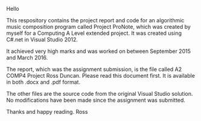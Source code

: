 Hello

This respository contains the project report and code for an algorithmic music composition program called Project ProNote, which was created by myself for a Computing A Level extended project.
It was created using C#.net in Visual Studio 2012.

It achieved very high marks and was worked on between September 2015 and March 2016.

The report, which was the assignment submission, is the file called A2 COMP4 Project Ross Duncan. Please read this document first. It is available in both .docx and .pdf format.

The other files are the source code from the original Visual Studio solution. No modifications have been made since the assignment was submitted.

Thanks and happy reading.
Ross

